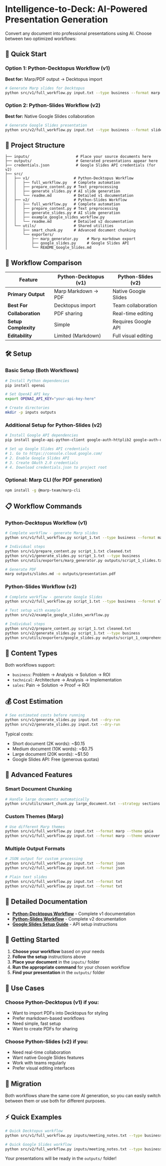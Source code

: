 # Intelligence-to-Deck: AI-Powered Presentation Generation

Convert any document into professional presentations using AI. Choose between two optimized workflows:

## 🚀 Quick Start

### Option 1: Python-Decktopus Workflow (v1)

**Best for:** Marp/PDF output → Decktopus import

```bash
# Generate Marp slides for Decktopus
python src/v1/full_workflow.py input.txt --type business --format marp --theme uncover
```

### Option 2: Python-Slides Workflow (v2)

**Best for:** Native Google Slides collaboration

```bash
# Generate Google Slides presentation
python src/v2/full_workflow.py input.txt --type business --format slides --title "My Presentation"
```

## 📁 Project Structure

```
├── inputs/                     # Place your source documents here
├── outputs/                    # Generated presentations appear here
├── credentials.json            # Google Slides API credentials (for v2)
├── src/
│   ├── v1/                    # Python-Decktopus Workflow
│   │   ├── full_workflow.py   # Complete automation
│   │   ├── prepare_content.py # Text preprocessing
│   │   ├── generate_slides.py # AI slide generation
│   │   └── readme.md          # Detailed v1 documentation
│   ├── v2/                    # Python-Slides Workflow
│   │   ├── full_workflow.py   # Complete automation
│   │   ├── prepare_content.py # Text preprocessing
│   │   ├── generate_slides.py # AI slide generation
│   │   ├── example_google_slides_workflow.py
│   │   └── readme.md          # Detailed v2 documentation
│   └── utils/                 # Shared utilities
│       ├── smart_chunk.py     # Advanced document chunking
│       └── exporters/
│           ├── marp_generator.py    # Marp markdown export
│           ├── google_slides.py     # Google Slides API
│           └── README_Google_Slides.md
```

## 🔄 Workflow Comparison

| Feature              | Python-Decktopus (v1) | Python-Slides (v2)   |
| -------------------- | --------------------- | -------------------- |
| **Primary Output**   | Marp Markdown → PDF   | Native Google Slides |
| **Best For**         | Decktopus import      | Team collaboration   |
| **Collaboration**    | PDF sharing           | Real-time editing    |
| **Setup Complexity** | Simple                | Requires Google API  |
| **Editability**      | Limited (Markdown)    | Full visual editing  |

## 🛠️ Setup

### Basic Setup (Both Workflows)

```bash
# Install Python dependencies
pip install openai

# Set OpenAI API key
export OPENAI_API_KEY="your-api-key-here"

# Create directories
mkdir -p inputs outputs
```

### Additional Setup for Python-Slides (v2)

```bash
# Install Google API dependencies
pip install google-api-python-client google-auth-httplib2 google-auth-oauthlib

# Set up Google Slides API credentials
# 1. Go to https://console.cloud.google.com/
# 2. Enable Google Slides API
# 3. Create OAuth 2.0 credentials
# 4. Download credentials.json to project root
```

### Optional: Marp CLI (for PDF generation)

```bash
npm install -g @marp-team/marp-cli
```

## 📋 Workflow Commands

### Python-Decktopus Workflow (v1)

```bash
# Complete workflow - generate Marp slides
python src/v1/full_workflow.py script_1.txt --type business --format marp

# Individual steps
python src/v1/prepare_content.py script_1.txt cleaned.txt
python src/v1/generate_slides.py script_1.txt --type business
python src/utils/exporters/marp_generator.py outputs/script_1_slides.txt outputs/slides.md

# Generate PDF
marp outputs/slides.md -o outputs/presentation.pdf
```

### Python-Slides Workflow (v2)

```bash
# Complete workflow - generate Google Slides
python src/v2/full_workflow.py script_1.txt --type business --format slides --title "Business Plan"

# Test setup with example
python src/v2/example_google_slides_workflow.py

# Individual steps
python src/v2/prepare_content.py script_1.txt cleaned.txt
python src/v2/generate_slides.py script_1.txt --type business
python src/utils/exporters/google_slides.py outputs/script_1_comprehensive_script.txt "My Presentation"
```

## 🎯 Content Types

Both workflows support:

- `business`: Problem → Analysis → Solution → ROI
- `technical`: Architecture → Analysis → Implementation
- `sales`: Pain → Solution → Proof → ROI

## 💰 Cost Estimation

```bash
# See estimated costs before running
python src/v1/generate_slides.py input.txt --dry-run
python src/v2/generate_slides.py input.txt --dry-run
```

Typical costs:

- Short document (2K words): ~$0.15
- Medium document (10K words): ~$0.75
- Large document (20K words): ~$1.50
- Google Slides API: Free (generous quotas)

## 🔧 Advanced Features

### Smart Document Chunking

```bash
# Handle large documents automatically
python src/utils/smart_chunk.py large_document.txt --strategy sections --format json
```

### Custom Themes (Marp)

```bash
# Use different Marp themes
python src/v1/full_workflow.py input.txt --format marp --theme gaia
python src/v1/full_workflow.py input.txt --format marp --theme uncover
```

### Multiple Output Formats

```bash
# JSON output for custom processing
python src/v1/full_workflow.py input.txt --format json
python src/v2/full_workflow.py input.txt --format json

# Plain text slides
python src/v1/full_workflow.py input.txt --format txt
python src/v2/full_workflow.py input.txt --format txt
```

## 📖 Detailed Documentation

- **[Python-Decktopus Workflow](src/v1/readme.md)** - Complete v1 documentation
- **[Python-Slides Workflow](src/v2/readme.md)** - Complete v2 documentation
- **[Google Slides Setup Guide](src/utils/exporters/README_Google_Slides.md)** - API setup instructions

## 🚦 Getting Started

1. **Choose your workflow** based on your needs
2. **Follow the setup** instructions above
3. **Place your document** in the `inputs/` folder
4. **Run the appropriate command** for your chosen workflow
5. **Find your presentation** in the `outputs/` folder

## 🤝 Use Cases

### Choose Python-Decktopus (v1) if you:

- Want to import PDFs into Decktopus for styling
- Prefer markdown-based workflows
- Need simple, fast setup
- Want to create PDFs for sharing

### Choose Python-Slides (v2) if you:

- Need real-time collaboration
- Want native Google Slides features
- Work with teams regularly
- Prefer visual editing interfaces

## 🔄 Migration

Both workflows share the same core AI generation, so you can easily switch between them or use both for different purposes.

## ⚡ Quick Examples

```bash
# Quick Decktopus workflow
python src/v1/full_workflow.py inputs/meeting_notes.txt --type business --format marp

# Quick Google Slides workflow
python src/v2/full_workflow.py inputs/meeting_notes.txt --type business --format slides --title "Meeting Summary"
```

Your presentations will be ready in the `outputs/` folder!
